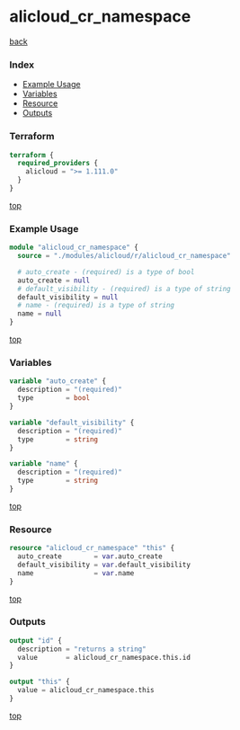 # alicloud_cr_namespace

[back](../alicloud.md)

### Index

- [Example Usage](#example-usage)
- [Variables](#variables)
- [Resource](#resource)
- [Outputs](#outputs)

### Terraform

```terraform
terraform {
  required_providers {
    alicloud = ">= 1.111.0"
  }
}
```

[top](#index)

### Example Usage

```terraform
module "alicloud_cr_namespace" {
  source = "./modules/alicloud/r/alicloud_cr_namespace"

  # auto_create - (required) is a type of bool
  auto_create = null
  # default_visibility - (required) is a type of string
  default_visibility = null
  # name - (required) is a type of string
  name = null
}
```

[top](#index)

### Variables

```terraform
variable "auto_create" {
  description = "(required)"
  type        = bool
}

variable "default_visibility" {
  description = "(required)"
  type        = string
}

variable "name" {
  description = "(required)"
  type        = string
}
```

[top](#index)

### Resource

```terraform
resource "alicloud_cr_namespace" "this" {
  auto_create        = var.auto_create
  default_visibility = var.default_visibility
  name               = var.name
}
```

[top](#index)

### Outputs

```terraform
output "id" {
  description = "returns a string"
  value       = alicloud_cr_namespace.this.id
}

output "this" {
  value = alicloud_cr_namespace.this
}
```

[top](#index)